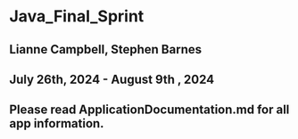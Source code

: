 # Java_Final_Sprint
## Lianne Campbell, Stephen Barnes 
## July 26th, 2024 - August 9th , 2024 
## Please read ApplicationDocumentation.md for all app information.
